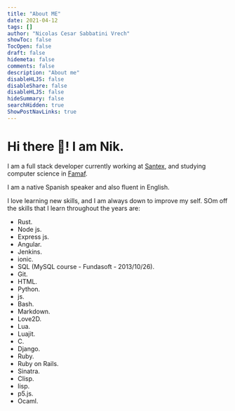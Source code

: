 ```yaml
---
title: "About ME"
date: 2021-04-12
tags: []
author: "Nicolas Cesar Sabbatini Vrech"
showToc: false
TocOpen: false
draft: false
hidemeta: false
comments: false
description: "About me"
disableHLJS: false
disableShare: false
disableHLJS: false
hideSummary: false
searchHidden: true
ShowPostNavLinks: true
---
```


# Hi there 👋! I am Nik.

I am a full stack developer currently working at [Santex](https://santexgroup.com/), and studying computer science
in [Famaf](https://www.famaf.unc.edu.ar/).

I am a native Spanish speaker and also fluent in English.

I love learning new skills, and I am always down to improve my self. SOm off the skills that I learn throughout the
years are:

- Rust.
- Node js.
- Express js.
- Angular.
- Jenkins.
- ionic.
- SQL (MySQL course - Fundasoft - 2013/10/26).
- Git.
- HTML.
- Python.
- js.
- Bash.
- Markdown.
- Love2D.
- Lua.
- Luajit.
- C.
- Django.
- Ruby.
- Ruby on Rails.
- Sinatra.
- Clisp.
- lisp.
- p5.js.
- Ocaml.


